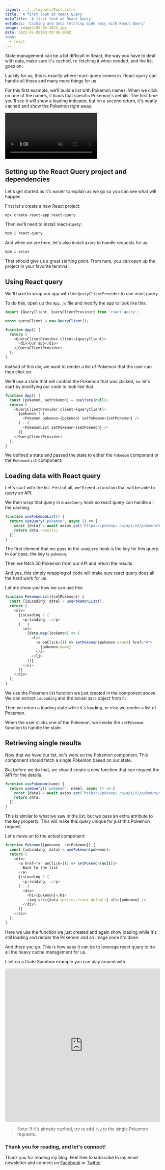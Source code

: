 ```yaml
---
layout: ../../layouts/Post.astro
title: 'A first look at React Query'
metaTitle: 'A first look at React Query'
metaDesc: 'Caching and data fetching made easy with React Query'
image: images/05-02-2022.jpg
date: 2022-02-05T03:00:00.000Z
tags:
  - react
---
```


State management can be a bit difficult in React, the way you have to deal with data, make sure it's cached, re-fetching it when needed, and the list goes on.

Luckily for us, this is exactly where react-query comes in. React query can handle all those and many more things for us.

For this first example, we'll build a list with Pokemon names. When we click on one of the names, it loads that specific Pokemon's details.
The first time you'll see it will show a loading indicator, but on a second return, it's neatly cached and show the Pokemon right away.

<!-- ![A first look at React Query](https://cdn.hashnode.com/res/hashnode/image/upload/v1643265306730/WeHkInbOw.gif) -->
<video autoplay loop muted playsinline>
  <source src="https://res.cloudinary.com/daily-dev-tips/video/upload/v1643264510/react-query_fbgxes.webm" type="video/webm" />
  <source src="https://res.cloudinary.com/daily-dev-tips/video/upload/v1643264509/react-query_qcgagk.mp4" type="video/mp4" />
</video>

## Setting up the React Query project and dependencies

Let's get started as it's easier to explain as we go so you can see what will happen.

First let's create a new React project:

```bash
npx create-react-app react-query
```

Then we'll need to install react-query:

```bash
npm i react-query
```

And while we are here, let's also install axios to handle requests for us.

```bash
npm i axios
```

That should give us a great starting point. From here, you can open up the project in your favorite terminal.

## Using React query

We'll have to wrap our app with the `QueryClientProvider` to use react query.

To do this, open up the `App.js` file and modify the app to look like this:

```js
import {QueryClient, QueryClientProvider} from 'react-query';

const queryClient = new QueryClient();

function App() {
  return (
    <QueryClientProvider client={queryClient}>
      <div>Our app</div>
    </QueryClientProvider>
  );
}
```

Instead of this div, we want to render a list of Pokemon that the user can then click on.

We'll use a state that will contain the Pokemon that was clicked, so let's start by modifying our code to look like that.

```js
function App() {
  const [pokemon, setPokemon] = useState(null);
  return (
    <QueryClientProvider client={queryClient}>
      {pokemon ? (
        <Pokemon pokemon={pokemon} setPokemon={setPokemon} />
      ) : (
        <PokemonList setPokemon={setPokemon} />
      )}
    </QueryClientProvider>
  );
}
```

We defined a state and passed the state to either the `Pokemon` component or the `PokemonList` component.

## Loading data with React query

Let's start with the list. First of all, we'll need a function that will be able to query an API.

We then wrap that query in a `useQuery` hook so react query can handle all the caching.

```js
function usePokemonList() {
  return useQuery('pokemon', async () => {
    const {data} = await axios.get('https://pokeapi.co/api/v2/pokemon?offset=0&limit=50');
    return data.results;
  });
}
```

The first element that we pass to the `useQuery` hook is the key for this query. In our case, the key is `pokemon`.

Then we fetch 50 Pokemon from our API and return the results.

And yes, this simply wrapping of code will make sure react query does all the hard work for us.

Let me show you how we can use this:

```js
function PokemonList({setPokemon}) {
  const {isLoading, data} = usePokemonList();
  return (
    <div>
      {isLoading ? (
        <p>loading...</p>
      ) : (
        <ul>
          {data.map((pokemon) => (
            <li>
              <a onClick={() => setPokemon(pokemon.name)} href="#">
                {pokemon.name}
              </a>
            </li>
          ))}
        </ul>
      )}
    </div>
  );
}
```

We use the Pokemon list function we just created in the component above. We can extract `isLoading` and the actual `data` object from it.

Then we return a loading state while it's loading, or else we render a list of Pokemon.

When the user clicks one of the Pokemon, we invoke the `setPokemon` function to handle the state.

## Retrieving single results

Now that we have our list, let's work on the Pokemon component. This component should fetch a single Pokemon based on our state.

But before we do that, we should create a new function that can request the API for the details.

```js
function usePokemon(name) {
  return useQuery(['pokemon', name], async () => {
    const {data} = await axios.get(`https://pokeapi.co/api/v2/pokemon/${name}`);
    return data;
  });
}
```

This is similar to what we saw in the list, but we pass an extra attribute to the key property.
This will make this query unique for just this Pokemon request.

Let's move on to the actual component:

```js
function Pokemon({pokemon, setPokemon}) {
  const {isLoading, data} = usePokemon(pokemon);
  return (
    <div>
      <a href="#" onClick={() => setPokemon(null)}>
        Back to the list
      </a>
      {isLoading ? (
        <p>loading...</p>
      ) : (
        <div>
          <h1>{pokemon}</h1>
          <img src={data.sprites.front_default} alt={pokemon} />
        </div>
      )}
    </div>
  );
}
```

Here we use the function we just created and again show loading while it's still loading and render the Pokemon and an image once it's done.

And there you go. This is how easy it can be to leverage react query to do all the heavy cache management for us.

I set up a Code Sandbox example you can play around with.

<iframe src="https://codesandbox.io/embed/festive-lucy-ce5vj?fontsize=14&hidenavigation=1&theme=dark"
  style="width:100%; height:500px; border:0; border-radius: 4px; overflow:hidden;"
  title="festive-lucy-ce5vj"
  allow="accelerometer; ambient-light-sensor; camera; encrypted-media; geolocation; gyroscope; hid; microphone; midi; payment; usb; vr; xr-spatial-tracking"
  sandbox="allow-forms allow-modals allow-popups allow-presentation allow-same-origin allow-scripts"
></iframe>
   
> Note: If it's already cached, try to add `?v2` to the single Pokemon requests.

### Thank you for reading, and let's connect!

Thank you for reading my blog. Feel free to subscribe to my email newsletter and connect on [Facebook](https://www.facebook.com/DailyDevTipsBlog) or [Twitter](https://twitter.com/DailyDevTips1)
